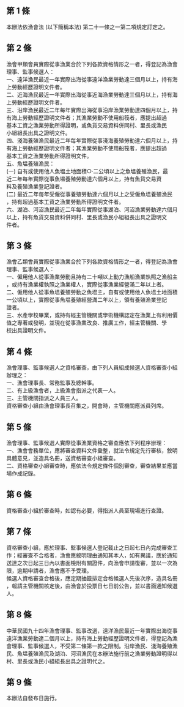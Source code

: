 第 1 條
-------
本辦法依漁會法 (以下簡稱本法) 第二十一條之一第二項規定訂定之。

第 2 條
-------
漁會甲類會員實際從事漁業合於下列各款資格情形之一者，得登記為漁會  
理事、監事候選人：  
一、遠洋漁民最近一年實際出海從事遠洋漁業勞動達三個月以上，持有海  
    上勞動經歷證明文件者。  
二、近海漁民最近一年實際出海從事近海漁業勞動達三個月以上，持有海  
    上勞動經歷證明文件者。  
三、沿岸漁民最近二年每年實際出海從事沿岸漁業勞動達四個月以上，持  
    有海上勞動經歷證明文件者；其漁業勞動不使用船筏者，應提出超過  
    基本工資之漁業勞動所得證明，或魚貨交易資料併同村、里長或漁民  
    小組組長出具之證明文件。  
四、淺海養殖漁民最近二年每年實際從事淺海養殖勞動達六個月以上，持  
    有海上勞動經歷證明文件者；其漁業勞動不使用船筏者，應提出超過  
    基本工資之漁業勞動所得證明文件。  
五、魚塭養殖漁民：  
 (一) 自有或使用他人魚塭土地面積○‧二公頃以上之魚塭養殖漁民，最  
      近二年每年實際從事魚塭養殖勞動達六個月以上，持有魚貨交易資  
      料及養殖漁業登記證者。  
 (二) 最近二年每年受僱從事養殖勞動達六個月以上之受僱魚塭養殖漁民  
      ，持有超過基本工資之漁業勞動所得證明文件者。  
六、湖泊、河沼漁民最近二年每年實際從事湖泊、河沼漁業勞動達六個月  
    以上，持有魚貨交易資料併同村、里長或漁民小組組長出具之證明文  
    件者。

第 3 條
-------
漁會乙類會員實際從事漁業合於下列各款資格情形之一者，得登記為漁會  
理事、監事候選人：  
一、僱用他人從事漁業勞動且持有二十噸以上動力漁船漁業執照之漁船主  
    ，或持有漁業權執照之漁業權人，實際從事漁業經營滿二年以上者。  
二、僱用他人從事魚塭養殖勞動之魚塭主，自有或使用他人魚塭土地面積  
    一公頃以上，實際從事魚塭養殖經營滿二年以上，領有養殖漁業登記  
    證者。  
三、水產學校畢業，或持有經主管機關或學術機構認定在漁業上有利用價  
    值之專著或發明，並現在從事漁業改良、推廣工作，經主管機關、學  
    校出具證明文件。

第 4 條
-------
漁會理事、監事候選人之資格審查，由下列人員組成候選人資格審查小組  
辦理之：  
一、漁會理事長、常務監事及總幹事。  
二、有上級漁會者，上級漁會指派之代表一人。  
三、主管機關指派之人員三人。  
資格審查小組由漁會理事長召集之，開會時，主管機關應派員列席。

第 5 條
-------
漁會理事、監事候選人實際從事漁業資格之審查應依下列程序辦理：  
一、漁會會務單位，應將審查資料文件彙整，就法令規定先行審核，敘明  
    具體意見，並造具名冊，送資格審查小組審查。  
二、資格審查小組審查時，應依法令規定條件個別審查，審查結果並應當  
    場作成記錄。

第 6 條
-------
資格審查小組於審查時，如認有必要，得指派人員至現場進行查證。

第 7 條
-------
資格審查小組，應於理事、監事候選人登記截止之日起七日內完成審查工  
作；經審查不合格者，漁會應敘明理由通知其本人，如有異議，應於通知  
送達之次日起三日內以書面檢附有關證件，向漁會申請復審，並以一次為  
限，逾期申請者，漁會應不予受理。  
候選人資格審查合格後，應定期抽籤排定合格候選人先後次序，造具名冊  
，報請主管機關核定後，由漁會於投票日七日前公告，並以書面通知候選  
人。

第 8 條
-------
中華民國九十四年漁會理事、監事改選，遠洋漁民最近一年實際出海從事  
遠洋漁業勞動達二個月以上，持有海上勞動經歷證明文件者，得登記為漁  
會理事、監事候選人，不受第二條第一款之限制。沿岸漁民、淺海養殖漁  
民、魚塭養殖漁民及湖泊、河沼漁民在本辦法施行前之漁業勞動證明得以  
村、里長或漁民小組組長出具之證明代之。

第 9 條
-------
本辦法自發布日施行。

